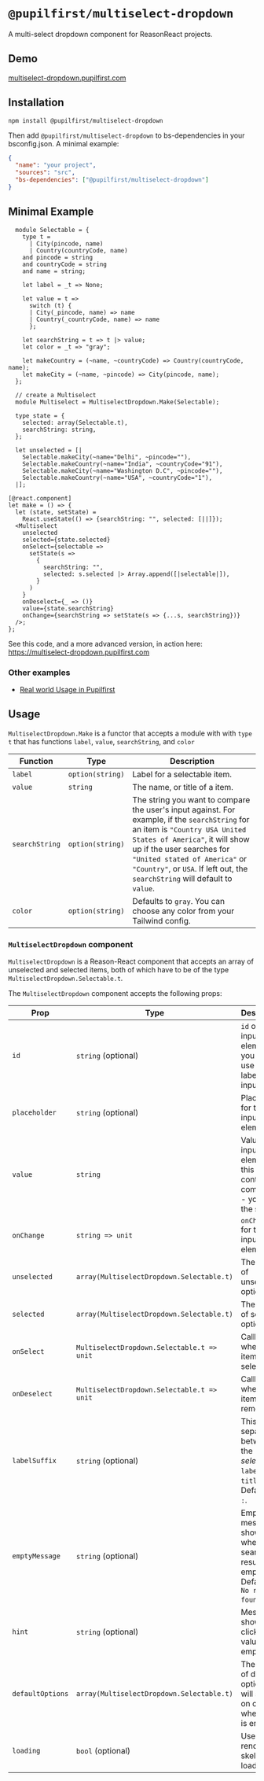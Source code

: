 # `@pupilfirst/multiselect-dropdown`

A multi-select dropdown component for ReasonReact projects.

## Demo

[multiselect-dropdown.pupilfirst.com](http://multiselect-dropdown.pupilfirst.com/)

## Installation

```
npm install @pupilfirst/multiselect-dropdown
```

Then add `@pupilfirst/multiselect-dropdown` to bs-dependencies in your bsconfig.json. A minimal example:

```json
{
  "name": "your project",
  "sources": "src",
  "bs-dependencies": ["@pupilfirst/multiselect-dropdown"]
}
```

## Minimal Example

```reason
  module Selectable = {
    type t =
      | City(pincode, name)
      | Country(countryCode, name)
    and pincode = string
    and countryCode = string
    and name = string;

    let label = _t => None;

    let value = t =>
      switch (t) {
      | City(_pincode, name) => name
      | Country(_countryCode, name) => name
      };

    let searchString = t => t |> value;
    let color = _t => "gray";

    let makeCountry = (~name, ~countryCode) => Country(countryCode, name);
    let makeCity = (~name, ~pincode) => City(pincode, name);
  };

  // create a Multiselect
  module Multiselect = MultiselectDropdown.Make(Selectable);

  type state = {
    selected: array(Selectable.t),
    searchString: string,
  };

  let unselected = [|
    Selectable.makeCity(~name="Delhi", ~pincode=""),
    Selectable.makeCountry(~name="India", ~countryCode="91"),
    Selectable.makeCity(~name="Washington D.C", ~pincode=""),
    Selectable.makeCountry(~name="USA", ~countryCode="1"),
  |];

[@react.component]
let make = () => {
  let (state, setState) =
    React.useState(() => {searchString: "", selected: [||]});
  <Multiselect
    unselected
    selected={state.selected}
    onSelect={selectable =>
      setState(s =>
        {
          searchString: "",
          selected: s.selected |> Array.append([|selectable|]),
        }
      )
    }
    onDeselect={_ => ()}
    value={state.searchString}
    onChange={searchString => setState(s => {...s, searchString})}
  />;
};

```

See this code, and a more advanced version, in action here: https://multiselect-dropdown.pupilfirst.com

### Other examples

- [Real world Usage in Pupilfirst](https://github.com/pupilfirst/pupilfirst/blob/master/app/frontend/courses/review/CoursesReview__Root.res)

## Usage

`MultiselectDropdown.Make` is a functor that accepts a module with with `type t` that has functions `label`, `value`, `searchString`, and `color`

| Function       | Type             | Description                                                                                                                                                                                                                                                                                                   |
| -------------- | ---------------- | ------------------------------------------------------------------------------------------------------------------------------------------------------------------------------------------------------------------------------------------------------------------------------------------------------------- |
| `label`        | `option(string)` | Label for a selectable item.                                                                                                                                                                                                                                                                                  |
| `value`        | `string`         | The name, or title of a item.                                                                                                                                                                                                                                                                                 |
| `searchString` | `option(string)` | The string you want to compare the user's input against. For example, if the `searchString` for an item is `"Country USA United States of America"`, it will show up if the user searches for `"United stated of America"` or `"Country"`, or `USA`. If left out, the `searchString` will default to `value`. |
| `color`        | `option(string)` | Defaults to `gray`. You can choose any color from your Tailwind config.                                                                                                                                                                                                                                       |

### `MultiselectDropdown` component

`MultiselectDropdown` is a Reason-React component that accepts an array of unselected and selected items, both of which have to be of the type `MultiselectDropdown.Selectable.t`.

The `MultiselectDropdown` component accepts the following props:

| Prop             | Type                                       | Description                                                                            |
| ---------------- | ------------------------------------------ | -------------------------------------------------------------------------------------- |
| `id`             | `string` (optional)                        | `id` of the input element; you can use this to label the input.                        |
| `placeholder`    | `string` (optional)                        | Placeholder for the input element.                                                     |
| `value`          | `string`                                   | Value of input element; this is a controlled component - you hold the state.           |
| `onChange`       | `string => unit`                           | `onChange` for the input element.                                                      |
| `unselected`     | `array(MultiselectDropdown.Selectable.t)`  | The array of unselected options.                                                       |
| `selected`       | `array(MultiselectDropdown.Selectable.t)`  | The array of selected options.                                                         |
| `onSelect`       | `MultiselectDropdown.Selectable.t => unit` | Callback for when an item is selected.                                                 |
| `onDeselect`     | `MultiselectDropdown.Selectable.t => unit` | Callback for when an item is removed.                                                  |
| `labelSuffix`    | `string` (optional)                        | This is the separator between the _selectable's_ `label` and `title`. Defaults to `:`. |
| `emptyMessage`   | `string` (optional)                        | Empty message shown when the search result is empty. Defaults to `No results found`.   |
| `hint`           | `string` (optional)                        | Message shown on click when value is empty.                                            |
| `defaultOptions` | `array(MultiselectDropdown.Selectable.t)`  | The array of default options that will show on click when `value` is empty             |
| `loading`        | `bool` (optional)                          | Used to render skelton loading                                                         |
